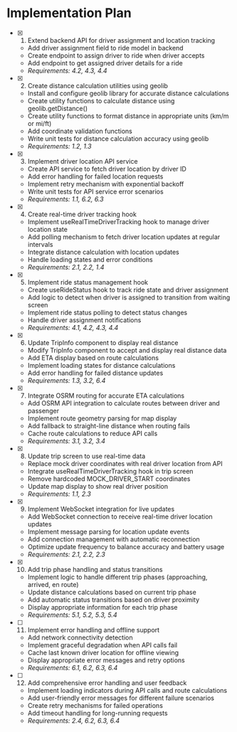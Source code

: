 # Implementation Plan

- [x] 1. Extend backend API for driver assignment and location tracking
  - Add driver assignment field to ride model in backend
  - Create endpoint to assign driver to ride when driver accepts
  - Add endpoint to get assigned driver details for a ride
  - _Requirements: 4.2, 4.3, 4.4_

- [x] 2. Create distance calculation utilities using geolib
  - Install and configure geolib library for accurate distance calculations
  - Create utility functions to calculate distance using geolib.getDistance()
  - Create utility functions to format distance in appropriate units (km/m or mi/ft)
  - Add coordinate validation functions
  - Write unit tests for distance calculation accuracy using geolib
  - _Requirements: 1.2, 1.3_

- [x] 3. Implement driver location API service
  - Create API service to fetch driver location by driver ID
  - Add error handling for failed location requests
  - Implement retry mechanism with exponential backoff
  - Write unit tests for API service error scenarios
  - _Requirements: 1.1, 6.2, 6.3_

- [x] 4. Create real-time driver tracking hook
  - Implement useRealTimeDriverTracking hook to manage driver location state
  - Add polling mechanism to fetch driver location updates at regular intervals
  - Integrate distance calculation with location updates
  - Handle loading states and error conditions
  - _Requirements: 2.1, 2.2, 1.4_

- [x] 5. Implement ride status management hook
  - Create useRideStatus hook to track ride state and driver assignment
  - Add logic to detect when driver is assigned to transition from waiting screen
  - Implement ride status polling to detect status changes
  - Handle driver assignment notifications
  - _Requirements: 4.1, 4.2, 4.3, 4.4_

- [x] 6. Update TripInfo component to display real distance
  - Modify TripInfo component to accept and display real distance data
  - Add ETA display based on route calculations
  - Implement loading states for distance calculations
  - Add error handling for failed distance updates
  - _Requirements: 1.3, 3.2, 6.4_

- [x] 7. Integrate OSRM routing for accurate ETA calculations
  - Add OSRM API integration to calculate routes between driver and passenger
  - Implement route geometry parsing for map display
  - Add fallback to straight-line distance when routing fails
  - Cache route calculations to reduce API calls
  - _Requirements: 3.1, 3.2, 3.4_

- [x] 8. Update trip screen to use real-time data
  - Replace mock driver coordinates with real driver location from API
  - Integrate useRealTimeDriverTracking hook in trip screen
  - Remove hardcoded MOCK_DRIVER_START coordinates
  - Update map display to show real driver position
  - _Requirements: 1.1, 2.3_

- [x] 9. Implement WebSocket integration for live updates
  - Add WebSocket connection to receive real-time driver location updates
  - Implement message parsing for location update events
  - Add connection management with automatic reconnection
  - Optimize update frequency to balance accuracy and battery usage
  - _Requirements: 2.1, 2.2, 2.3_

- [x] 10. Add trip phase handling and status transitions
  - Implement logic to handle different trip phases (approaching, arrived, en route)
  - Update distance calculations based on current trip phase
  - Add automatic status transitions based on driver proximity
  - Display appropriate information for each trip phase
  - _Requirements: 5.1, 5.2, 5.3, 5.4_

- [ ] 11. Implement error handling and offline support
  - Add network connectivity detection
  - Implement graceful degradation when API calls fail
  - Cache last known driver location for offline viewing
  - Display appropriate error messages and retry options
  - _Requirements: 6.1, 6.2, 6.3, 6.4_

- [ ] 12. Add comprehensive error handling and user feedback
  - Implement loading indicators during API calls and route calculations
  - Add user-friendly error messages for different failure scenarios
  - Create retry mechanisms for failed operations
  - Add timeout handling for long-running requests
  - _Requirements: 2.4, 6.2, 6.3, 6.4_